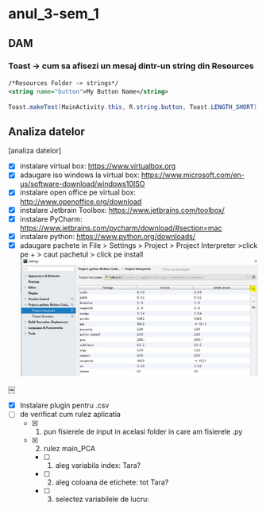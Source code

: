 # anul_3-sem_1
## DAM
### Toast -> cum sa afisezi un mesaj dintr-un string din Resources

```xml
/*Resources Folder -> strings*/
<string name="button">My Button Name</string>
```

```java
Toast.makeText(MainActivity.this, R.string.button, Toast.LENGTH_SHORT).show();
```

## Analiza datelor
[analiza datelor]

- [x] instalare virtual box: https://www.virtualbox.org
- [x] adaugare iso windows la virtual box: https://www.microsoft.com/en-us/software-download/windows10ISO
- [x] instalare open office pe virtual box: http://www.openoffice.org/download
- [x] instalare Jetbrain Toolbox: https://www.jetbrains.com/toolbox/
- [x] instalare PyCharm: https://www.jetbrains.com/pycharm/download/#section=mac
- [x] instalare python: https://www.python.org/downloads/
- [x] adaugare pachete in File > Settings > Project > Project Interpreter >click pe + > caut pachetul > click pe install
![imagine analiza datelor](ad.jpg)

￼
- [x] Instalare plugin pentru .csv
- [ ] de verificat cum rulez aplicatia
    - [x] 1. pun fisierele de input in acelasi folder in care am fisierele .py
    - [x] 2. rulez main_PCA
        - [ ] 1. aleg variabila index: Tara?
        - [ ] 2. aleg coloana de etichete: tot Tara?
        - [ ] 3. selectez variabilele de lucru: 
